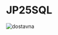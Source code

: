 # JP25SQL

![dostavna](https://user-images.githubusercontent.com/93558411/142877835-45a21b3c-0e05-41dd-9020-692eb62c2498.png)
